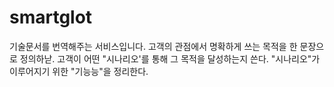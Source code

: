 # smartglot
기술문서를 번역해주는 서비스입니다.
고객의 관점에서 명확하게 쓰는 목적을 한 문장으로 정의하낟.
고객이 어떤 "시나리오'를 통해 그 목적을 달성하는지 쓴다.
"시나리오"가 이루어지기 위한 "기능능"을 정리한다.